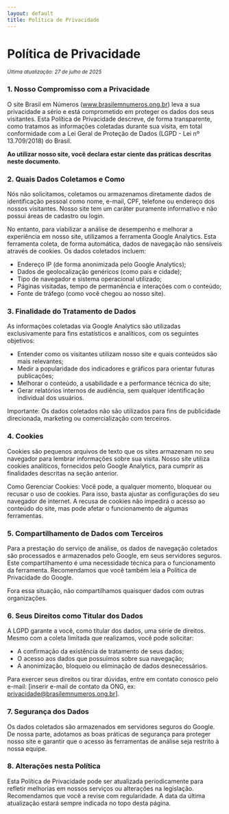 ```yaml
---
layout: default
title: Política de Privacidade
---
```


# Política de Privacidade

<small>*Última atualização: 27 de julho de 2025*</small>

### 1. Nosso Compromisso com a Privacidade
O site Brasil em Números (www.brasilemnumeros.ong.br) leva a sua privacidade a sério e está comprometido em proteger os dados dos seus visitantes. Esta Política de Privacidade descreve, de forma transparente, como tratamos as informações coletadas durante sua visita, em total conformidade com a Lei Geral de Proteção de Dados (LGPD - Lei nº 13.709/2018) do Brasil.

**Ao utilizar nosso site, você declara estar ciente das práticas descritas neste documento.**

### 2. Quais Dados Coletamos e Como

Nós não solicitamos, coletamos ou armazenamos diretamente dados de identificação pessoal como nome, e-mail, CPF, telefone ou endereço dos nossos visitantes. Nosso site tem um caráter puramente informativo e não possui áreas de cadastro ou login.

No entanto, para viabilizar a análise de desempenho e melhorar a experiência em nosso site, utilizamos a ferramenta Google Analytics. Esta ferramenta coleta, de forma automática, dados de navegação não sensíveis através de cookies. Os dados coletados incluem:

- Endereço IP (de forma anonimizada pelo Google Analytics);
- Dados de geolocalização genéricos (como país e cidade);
- Tipo de navegador e sistema operacional utilizado;
- Páginas visitadas, tempo de permanência e interações com o conteúdo;
- Fonte de tráfego (como você chegou ao nosso site).

### 3. Finalidade do Tratamento de Dados
As informações coletadas via Google Analytics são utilizadas exclusivamente para fins estatísticos e analíticos, com os seguintes objetivos:

- Entender como os visitantes utilizam nosso site e quais conteúdos são mais relevantes;
- Medir a popularidade dos indicadores e gráficos para orientar futuras publicações;  
- Melhorar o conteúdo, a usabilidade e a performance técnica do site;
- Gerar relatórios internos de audiência, sem qualquer identificação individual dos usuários.

Importante: Os dados coletados não são utilizados para fins de publicidade direcionada, marketing ou comercialização com terceiros.

### 4. Cookies

Cookies são pequenos arquivos de texto que os sites armazenam no seu navegador para lembrar informações sobre sua visita. Nosso site utiliza cookies analíticos, fornecidos pelo Google Analytics, para cumprir as finalidades descritas na seção anterior.

Como Gerenciar Cookies: Você pode, a qualquer momento, bloquear ou recusar o uso de cookies. Para isso, basta ajustar as configurações do seu navegador de internet. A recusa de cookies não impedirá o acesso ao conteúdo do site, mas pode afetar o funcionamento de algumas ferramentas.

### 5. Compartilhamento de Dados com Terceiros

Para a prestação do serviço de análise, os dados de navegação coletados são processados e armazenados pelo Google, em seus servidores seguros. Este compartilhamento é uma necessidade técnica para o funcionamento da ferramenta. Recomendamos que você também leia a Política de Privacidade do Google.

Fora essa situação, não compartilhamos quaisquer dados com outras organizações.

### 6. Seus Direitos como Titular dos Dados

A LGPD garante a você, como titular dos dados, uma série de direitos. Mesmo com a coleta limitada que realizamos, você pode solicitar:

- A confirmação da existência de tratamento de seus dados;
- O acesso aos dados que possuímos sobre sua navegação;
- A anonimização, bloqueio ou eliminação de dados desnecessários.

Para exercer seus direitos ou tirar dúvidas, entre em contato conosco pelo e-mail: [inserir e-mail de contato da ONG, ex: privacidade@brasilemnumeros.ong.br].

### 7. Segurança dos Dados

Os dados coletados são armazenados em servidores seguros do Google. De nossa parte, adotamos as boas práticas de segurança para proteger nosso site e garantir que o acesso às ferramentas de análise seja restrito à nossa equipe.

### 8. Alterações nesta Política

Esta Política de Privacidade pode ser atualizada periodicamente para refletir melhorias em nossos serviços ou alterações na legislação. Recomendamos que você a revise com regularidade. A data da última atualização estará sempre indicada no topo desta página.